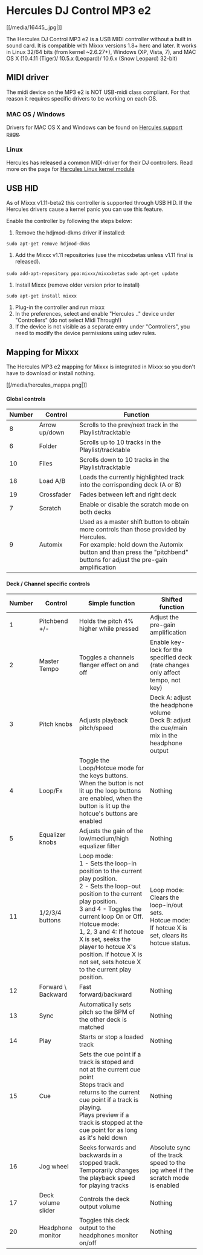 # Hercules DJ Control MP3 e2

[[/media/16445_.jpg|]]

The Hercules DJ Control MP3 e2 is a USB MIDI controller without a built
in sound card. It is compatible with Mixxx versions 1.8+ herc and later.
It works in Linux 32/64 bits (from kernel \~2.6.27+), Windows (XP,
Vista, 7), and MAC OS X (10.4.11 (Tiger)/ 10.5.x (Leopard)/ 10.6.x (Snow
Leopard) 32-bit)

## MIDI driver

The midi device on the MP3 e2 is NOT USB-midi class compliant. For that
reason it requires specific drivers to be working on each OS.

### MAC OS / Windows

Drivers for MAC OS X and Windows can be found on [Hercules support
page](http://ts.hercules.com/eng/index.php?pg=view_files&gid=17&fid=61&pid=241&cid=1).

### Linux

Hercules has released a common MIDI-driver for their DJ controllers.
Read more on the page for [Hercules Linux kernel
module](Hercules%20Linux%20kernel%20module)

## USB HID

As of Mixxx v1.11-beta2 this controller is supported through USB HID. If
the Hercules drivers cause a kernel panic you can use this feature.

Enable the controller by following the steps below:

1.  Remove the hdjmod-dkms driver if installed:

`sudo apt-get remove hdjmod-dkms`

1.  Add the Mixxx v1.11 repositories (use the mixxxbetas unless v1.11
    final is released). 

`sudo add-apt-repository ppa:mixxx/mixxxbetas` `sudo apt-get update`

1.  Install Mixxx (remove older version prior to install)

`sudo apt-get install mixxx`

1.  Plug-in the controller and run mixxx
2.  In the preferences, select and enable "Hercules .." device under
    "Controllers" (do not select Midi Through\!)
3.  If the device is not visible as a separate entry under
    "Controllers", you need to modify the device permissions using udev
    rules.

## Mapping for Mixxx

The Hercules MP3 e2 mapping for Mixxx is integrated in Mixxx so you
don't have to download or install nothing.

[[/media/hercules_mappa.png|]]

#### Global controls

<table>
<thead>
<tr class="header">
<th>Number</th>
<th>Control</th>
<th>Function</th>
</tr>
</thead>
<tbody>
<tr class="odd">
<td>8</td>
<td>Arrow up/down</td>
<td>Scrolls to the prev/next track in the Playlist/tracktable</td>
</tr>
<tr class="even">
<td>6</td>
<td>Folder</td>
<td>Scrolls up to 10 tracks in the Playlist/tracktable</td>
</tr>
<tr class="odd">
<td>10</td>
<td>Files</td>
<td>Scrolls down to 10 tracks in the Playlist/tracktable</td>
</tr>
<tr class="even">
<td>18</td>
<td>Load A/B</td>
<td>Loads the currently highlighted track into the corrisponding deck (A or B)</td>
</tr>
<tr class="odd">
<td>19</td>
<td>Crossfader</td>
<td>Fades between left and right deck</td>
</tr>
<tr class="even">
<td>7</td>
<td>Scratch</td>
<td>Enable or disable the scratch mode on both decks</td>
</tr>
<tr class="odd">
<td>9</td>
<td>Automix</td>
<td>Used as a master shift button to obtain more controls than those provided by Hercules.<br />
For example: hold down the Automix button and than press the "pitchbend" buttons for adjust the pre-gain amplification</td>
</tr>
</tbody>
</table>

#### Deck / Channel specific controls

<table>
<thead>
<tr class="header">
<th>Number</th>
<th>Control</th>
<th>Simple function</th>
<th>Shifted function</th>
</tr>
</thead>
<tbody>
<tr class="odd">
<td>1</td>
<td>Pitchbend +/-</td>
<td>Holds the pitch 4% higher while pressed</td>
<td>Adjust the pre-gain amplification</td>
</tr>
<tr class="even">
<td>2</td>
<td>Master Tempo</td>
<td>Toggles a channels flanger effect on and off</td>
<td>Enable key-lock for the specified deck (rate changes only affect tempo, not key)</td>
</tr>
<tr class="odd">
<td>3</td>
<td>Pitch knobs</td>
<td>Adjusts playback pitch/speed</td>
<td>Deck A: adjust the headphone volume<br />
Deck B: adjust the cue/main mix in the headphone output</td>
</tr>
<tr class="even">
<td>4</td>
<td>Loop/Fx</td>
<td>Toggle the Loop/Hotcue mode for the keys buttons.<br />
When the button is not lit up the loop buttons are enabled, when the button is lit up the hotcue's buttons are enabled</td>
<td>Nothing</td>
</tr>
<tr class="odd">
<td>5</td>
<td>Equalizer knobs</td>
<td>Adjusts the gain of the low/medium/high equalizer filter</td>
<td>Nothing</td>
</tr>
<tr class="even">
<td>11</td>
<td>1/2/3/4 buttons</td>
<td>Loop mode:<br />
1 - Sets the loop-in position to the current play position.<br />
2 - Sets the loop-out position to the current play position.<br />
3 and 4 - Toggles the current loop On or Off.<br />
Hotcue mode:<br />
1, 2, 3 and 4: If hotcue X is set, seeks the player to hotcue X's position. If hotcue X is not set, sets hotcue X to the current play position.</td>
<td>Loop mode:<br />
Clears the loop-in/out sets.<br />
Hotcue mode:<br />
If hotcue X is set, clears its hotcue status.</td>
</tr>
<tr class="odd">
<td>12</td>
<td>Forward \ Backward</td>
<td>Fast forward/backward</td>
<td>Nothing</td>
</tr>
<tr class="even">
<td>13</td>
<td>Sync</td>
<td>Automatically sets pitch so the BPM of the other deck is matched</td>
<td>Nothing</td>
</tr>
<tr class="odd">
<td>14</td>
<td>Play</td>
<td>Starts or stop a loaded track</td>
<td>Nothing</td>
</tr>
<tr class="even">
<td>15</td>
<td>Cue</td>
<td>Sets the cue point if a track is stoped and not at the current cue point<br />
Stops track and returns to the current cue point if a track is playing.<br />
Plays preview if a track is stopped at the cue point for as long as it's held down</td>
<td>Nothing</td>
</tr>
<tr class="odd">
<td>16</td>
<td>Jog wheel</td>
<td>Seeks forwards and backwards in a stopped track.<br />
Temporarily changes the playback speed for playing tracks</td>
<td>Absolute sync of the track speed to the jog wheel if the scratch mode is enabled</td>
</tr>
<tr class="even">
<td>17</td>
<td>Deck volume slider</td>
<td>Controls the deck output volume</td>
<td>Nothing</td>
</tr>
<tr class="odd">
<td>20</td>
<td>Headphone monitor</td>
<td>Toggles this deck output to the headphones monitor on/off</td>
<td>Nothing</td>
</tr>
</tbody>
</table>

